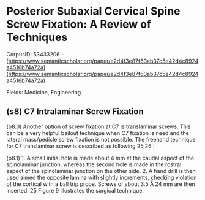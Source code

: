 # Posterior Subaxial Cervical Spine Screw Fixation: A Review of Techniques

CorpusID: 53433206 - [https://www.semanticscholar.org/paper/e2d4f3e87f63ab37c5e42d4c8924a4516b74a72a](https://www.semanticscholar.org/paper/e2d4f3e87f63ab37c5e42d4c8924a4516b74a72a)

Fields: Medicine, Engineering

## (s8) C7 Intralaminar Screw Fixation
(p8.0) Another option of screw fixation at C7 is translaminar screws. This can be a very helpful bailout technique when C7 fixation is need and the lateral mass/pedicle screw fixation is not possible. The freehand technique for C7 translaminar screw is described as following 25,26 :

(p8.1) 1. A small initial hole is made about 4 mm at the caudal aspect of the spinolaminar junction, whereas the second hole is made in the rostral aspect of the spinolaminar junction on the other side. 2. A hand drill is then used aimed the opposite lamina with slightly increments, checking violation of the cortical with a ball trip probe. Screws of about 3.5 Â 24 mm are then inserted. 25 Figure 9 illustrates the surgical technique.

